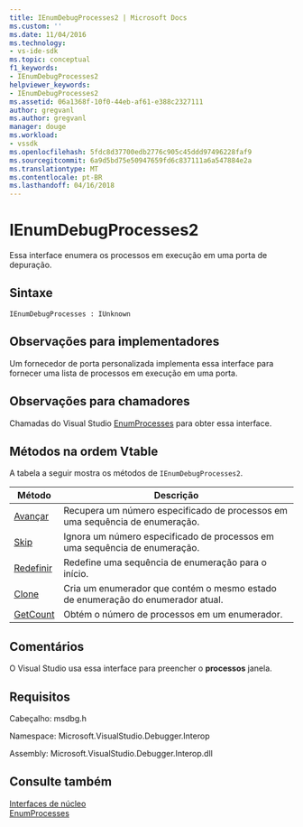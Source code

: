 ```yaml
---
title: IEnumDebugProcesses2 | Microsoft Docs
ms.custom: ''
ms.date: 11/04/2016
ms.technology:
- vs-ide-sdk
ms.topic: conceptual
f1_keywords:
- IEnumDebugProcesses2
helpviewer_keywords:
- IEnumDebugProcesses2
ms.assetid: 06a1368f-10f0-44eb-af61-e388c2327111
author: gregvanl
ms.author: gregvanl
manager: douge
ms.workload:
- vssdk
ms.openlocfilehash: 5fdc8d37700edb2776c905c45ddd97496228faf9
ms.sourcegitcommit: 6a9d5bd75e50947659fd6c837111a6a547884e2a
ms.translationtype: MT
ms.contentlocale: pt-BR
ms.lasthandoff: 04/16/2018
---
```

# <a name="ienumdebugprocesses2"></a>IEnumDebugProcesses2
Essa interface enumera os processos em execução em uma porta de depuração.  
  
## <a name="syntax"></a>Sintaxe  
  
```  
IEnumDebugProcesses : IUnknown  
```  
  
## <a name="notes-for-implementers"></a>Observações para implementadores  
 Um fornecedor de porta personalizada implementa essa interface para fornecer uma lista de processos em execução em uma porta.  
  
## <a name="notes-for-callers"></a>Observações para chamadores  
 Chamadas do Visual Studio [EnumProcesses](../../../extensibility/debugger/reference/idebugport2-enumprocesses.md) para obter essa interface.  
  
## <a name="methods-in-vtable-order"></a>Métodos na ordem Vtable  
 A tabela a seguir mostra os métodos de `IEnumDebugProcesses2`.  
  
|Método|Descrição|  
|------------|-----------------|  
|[Avançar](../../../extensibility/debugger/reference/ienumdebugprocesses2-next.md)|Recupera um número especificado de processos em uma sequência de enumeração.|  
|[Skip](../../../extensibility/debugger/reference/ienumdebugprocesses2-skip.md)|Ignora um número especificado de processos em uma sequência de enumeração.|  
|[Redefinir](../../../extensibility/debugger/reference/ienumdebugprocesses2-reset.md)|Redefine uma sequência de enumeração para o início.|  
|[Clone](../../../extensibility/debugger/reference/ienumdebugprocesses2-clone.md)|Cria um enumerador que contém o mesmo estado de enumeração do enumerador atual.|  
|[GetCount](../../../extensibility/debugger/reference/ienumdebugprocesses2-getcount.md)|Obtém o número de processos em um enumerador.|  
  
## <a name="remarks"></a>Comentários  
 O Visual Studio usa essa interface para preencher o **processos** janela.  
  
## <a name="requirements"></a>Requisitos  
 Cabeçalho: msdbg.h  
  
 Namespace: Microsoft.VisualStudio.Debugger.Interop  
  
 Assembly: Microsoft.VisualStudio.Debugger.Interop.dll  
  
## <a name="see-also"></a>Consulte também  
 [Interfaces de núcleo](../../../extensibility/debugger/reference/core-interfaces.md)   
 [EnumProcesses](../../../extensibility/debugger/reference/idebugport2-enumprocesses.md)